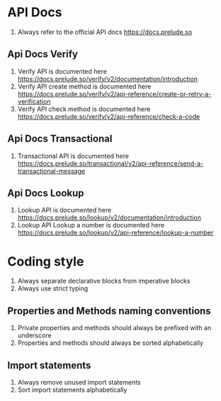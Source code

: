 # API Docs
1. Always refer to the official API docs https://docs.prelude.so

## Api Docs Verify
1. Verify API is documented here https://docs.prelude.so/verify/v2/documentation/introduction
2. Verify API create method is documented here https://docs.prelude.so/verify/v2/api-reference/create-or-retry-a-verification
3. Verify API check method is documented here https://docs.prelude.so/verify/v2/api-reference/check-a-code

## Api Docs Transactional
1. Transactional API is documented here https://docs.prelude.so/transactional/v2/api-reference/send-a-transactional-message

## Api Docs Lookup
1. Lookup API is documented here https://docs.prelude.so/lookup/v2/documentation/introduction
2. Lookup API Lookup a number is documented here https://docs.prelude.so/lookup/v2/api-reference/lookup-a-number

# Coding style
1. Always separate declarative blocks from imperative blocks
2. Always use strict typing

## Properties and Methods naming conventions
1. Private properties and methods should always be prefixed with an underscore
2. Properties and methods should always be sorted alphabetically

## Import statements
1. Always remove unused import statements
2. Sort import statements alphabetically